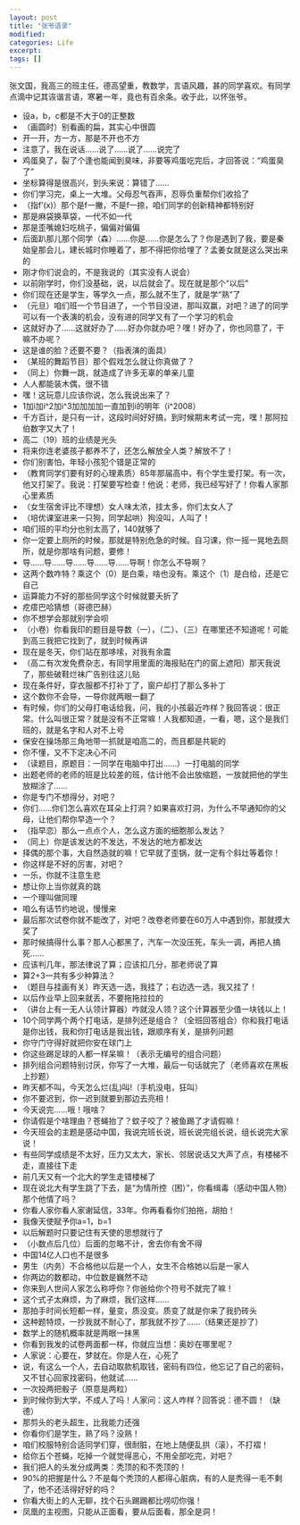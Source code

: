 ```yaml
---
layout: post
title: "张爷语录"
modified:
categories: Life
excerpt:
tags: []
---
```

张文国，我高三的班主任，德高望重，教数学，言语风趣，甚的同学喜欢。有同学点滴中记其诙谐言语，寒暑一年，竟也有百余条。收于此，以怀张爷。

- 设a，b，c都是不大于0的正整数
- （画圆时）别看画的扁，其实心中很圆
- 开一开，方一方，那是不开也不方
- 注意了，我在说话……说了……说了……说完了
- 鸡蛋臭了，裂了个逢也能闻到臭味，非要等鸡蛋吃完后，才回答说：“鸡蛋臭了”
- 坐标算得是很高兴，到头来说：算错了……
- 你们学习完，桌上一大堆。父母忍气吞声，忍辱负重帮你们收拾了
- （指f’(x)）那个是f一撇，不是f一捺，咱们同学的创新精神都特别好
- 那是麻袋换草袋，一代不如一代
- 那是歪嘴媳妇吃桃子，偏偏对偏偏
- 后面趴那儿那个同学（森）……你是……你是怎么了？你是遇到了我，要是秦始皇那会儿，建长城时你睡着了，那不得把你给埋了？孟姜女就是这么哭出来的
- 刚才你们说会的，不是我说的（其实没有人说会）
- 以前刚学时，你们没基础，说，以后就会了。现在就是那个“以后”
- 你们现在还是学生，等学久一点，那么就不生了，就是学“熟”了
- （元旦）咱们班一个节目进了，一个节目没进，那叫双赢，对吧？进了的同学可以有一个表演的机会，没有进的同学又有了一个学习的机会
- 这就好办了……这就好办了……好办你就办吧？嘿！好办了，你也同意了，干嘛不办呢？
- 这是谁的脸？还要不要？（指表演的面具）
- （某班的舞蹈节目）那个假戏怎么就让你真做了？
- （同上）你舞一跳，就造成了许多无辜的单亲儿童
- 人人都能装木偶，很不错
- 嘿！这玩意儿应该你说，怎么我说出来了？
- 1加i加i^2加i^3加加加加一直加到i的明年（i^2008）
- 千方百计，是只有一计，这段时间好好搞，到时候期末考试一完，嘿！那阿拉伯数字又大了！
- 高二（19）班的业绩是光头
- 将来你连老婆孩子都养不了，还怎么解放全人类？解放不了！
- 你们别害怕，年轻小孩犯个错是正常的
- （教育同学们要有好的心理素质）85年那届高中，有个学生爱打架。有一次，他又打架了。我说：打架要写检查！他说：老师，我已经写好了！你看人家那心里素质
- （女生宿舍评比不理想）女人味太浓，挂太多，你们太女人了
- （培优课室进来一只狗，同学起哄）狗没叫，人叫了！
- 咱们班的平均分也别太高了，140就够了
- 你一定要上厕所的时候，那就是特别危急的时候。自习课，你一摇一晃地去厕所，就是你那啥有问题，要修！
- 导……导……导……导……导……导啊！你怎么不导啊？
- 这两个数咋特？乘这个（0）是白乘，啥也没有。乘这个（1）是白给，还是它自己
- 运算能力不好的那些同学这个时候就要夭折了
- 疙瘩巴哈猜想（哥德巴赫）
- 你不想学会那就别学会呗
- （小卷）你看我印的题目是导数（一），（二）、（三）在哪里还不知道呢！可能到高三我把它找到了，就到时候再讲
- 现在是冬天，你们站在那哆嗦，对我有余震
- （高二有次发免费杂志，有同学用里面的海报贴在门的窗上遮阳）那天我说了，那些破鞋烂袜广告别往这儿贴
- 现在条件好，穿衣服都不打补丁了，窗户却打了那么多补丁
- 这个数你不会导，一导你就两眼一翻了
- 有时候，你们的父母打电话给我，问，我的小孩最近咋样？我回答说：很正常。什么叫很正常？就是没有不正常嘛！人我都知道，一看，嗯，这个是我们班的，就是名字和人对不上号
- 保安在操场那三角地带一抓就是咱高二的，而且都是共轭的
- 你不懂，又不下定决心不问
- （读题目，原题目：一同学在电脑中打出……）一打电脑的同学
- 出题老师的老师的班是比较差的班，估计他不会出放缩题，一放就把他的学生放糊涂了……
- 你是专门不想得分，对吧？
- 你们……你们怎么喜欢在耳朵上打洞？如果喜欢打洞，为什么不早通知你的父母，让他们帮你早造一个？
- （指早恋）那么一点点个人，怎么这方面的细胞那么发达？
- （同上）你是该发达的不发达，不发达的地方都发达
- 择偶的那个事，大自然造就的嘛！它早就了歪锅，就一定有个斜灶等着你！
- 你这样是不好的厉害，对吧？
- 一乐，你就不注意生悲
- 想让你上当你就真的跳
- 一个理叫做同理
- 咱么有话节约地说，慢慢来
- 最后那次试卷你就不能改了，对吧？改卷老师要在60万人中遇到你，那就摸大奖了
- 那时候搞得什么事？那人心都黑了，汽车一次没压死，车头一调，再把人搞死……
- 应该判几年，那法律说了算；应该扣几分，那老师说了算
- 算2+3一共有多少种算法？
- （题目与挂画有关）昨天选一选，我挂了；右边选一选，我又挂了！
- 以后作业早上回来就丢，不要拖拖拉拉的
- （讲台上有一无人认领计算器）咋就没人领？这个计算器至少值一块钱以上！
- 10个同学两个两个打电话，是排列还是组合？（全班回答组合）你和我打电话是你出钱，我和你打电话是我出钱，跟顺序有关，是排列问题
- 你守门守得好就把你安在球门上
- 你这些踢足球的人都一样呆嘛！（表示无编号的组合问题）
- 排列组合问题特别讨厌，你写了一大堆，最后一句话就完了（老师喜欢在黑板上抄题）
- 昨天都不叫，今天怎么烂(乱)叫!（手机没电，狂叫）
- 你不要迟到，你一迟到就要到那边去亮相！
- 今天说完……哦！哦啥？
- 你请假是个啥理由？苍蝇抬了？蚊子咬了？被鱼踢了才请假嘛！
- 今天班会的主题是感动中国，我说完班长说，班长说完组长说，组长说完大家说！
- 有些同学成绩是不太好，压力又太大，家长、邻居说话又大声了点，有楼梯不走，直接往下走
- 前几天又有一个北大的学生走错楼梯了
- 现在说北大有学生跳了下去，是“为情所控（困）”，你看缉毒（感动中国人物）那个他情了吗？
- 你看人家你看人家谢延信，33年。你再看看你们拍拖，胡拍！
- 我像天使赋予你a=1，b=1
- 以后解题时只要记住有天使的思想就行了
- （小数点后几位）后面的忽略不计，舍去你有舍不得
- 中国14亿人口也不是很多
- 男生（内务）不合格他以后是一个人，女生不合格她以后是一家人
- 你两边的数都动，中位数是巍然不动
- 你来到人世间人家怎么称呼你？你爸给你个符号不就完了嘛！
- 这个式子太麻烦，为了麻烦，我们这样……
- 那拍手时间长短都一样，量变，质没变。质变了就是你来了我扔砖头
- 这种题特烦，一抄我就不耐心了，那我就不抄了……（结果还是抄了）
- 数学上的随机概率就是两眼一抹黑
- 你看到我发的试卷两面都一样，你就应当想：奥妙在哪里呢？
- 人家说：心要在，梦就在。你是人在，心死了
- 说，有这么一个人，去自动取款机取钱，密码有四位，他忘记了自己的密码，又不甘心回家找密码，他就试……
- 一次投两把骰子（原意是两粒）
- 到时候你到大学，不成人了吗！人家问：这人咋样？回答说：德不圆！（缺德）
- 那剪头的老头超生，比我能力还强
- 你看你们是学生，熟了吗？没熟！
- 咱们校服特别合适同学们穿，很耐脏，在地上随便乱拱（滚），不打褶！
- 给你五个苍蝇，吃掉一个就觉得恶心，不用全部吃完，对吧？
- 我们把人的头发分成两类：秃顶的和不秃顶的！
- 90%的把握是什么？不是每个秃顶的人都得心脏病，有的人是秃得一毛不剩了，他不还活得好好的吗？
- 你看大街上的人无聊，找个石头踢踢都比唠叨你强！
- 凤凰的主视图，只能从正面看，要从后面看，那全是洞！
